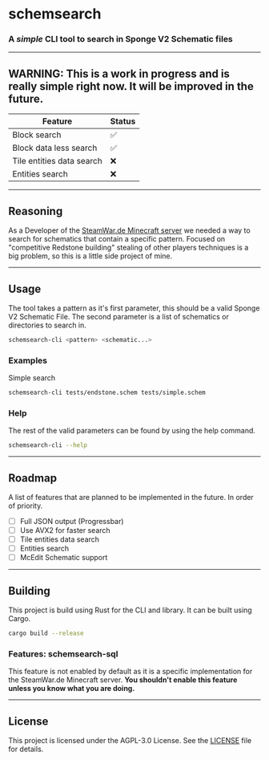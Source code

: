 # schemsearch
### A *simple* CLI tool to search in Sponge V2 Schematic files

---

## WARNING: This is a work in progress and is really simple right now. It will be improved in the future.
| Feature                   | Status |
|---------------------------|--------|
| Block search              | ✅      |
| Block data less search    | ✅      |
| Tile entities data search | ❌      |
| Entities search           | ❌      |

---

## Reasoning
As a Developer of the [SteamWar.de Minecraft server](https://steamwar.de) we needed a way to search for schematics that contain a specific pattern.
Focused on "competitive Redstone building" stealing of other players techniques is a big problem, so this is a little side project of mine.

---

## Usage
The tool takes a pattern as it's first parameter, this should be a valid Sponge V2 Schematic File.
The second parameter is a list of schematics or directories to search in.
```bash
schemsearch-cli <pattern> <schematic...>
```

### Examples
Simple search
```bash
schemsearch-cli tests/endstone.schem tests/simple.schem
```

### Help
The rest of the valid parameters can be found by using the help command.
```bash
schemsearch-cli --help
```

---

## Roadmap
A list of features that are planned to be implemented in the future. In order of priority.

- [ ] Full JSON output (Progressbar)
- [ ] Use AVX2 for faster search
- [ ] Tile entities data search
- [ ] Entities search
- [ ] McEdit Schematic support

---

## Building
This project is build using Rust for the CLI and library. It can be built using Cargo.
```bash
cargo build --release
```

### Features: schemsearch-sql
This feature is not enabled by default as it is a specific implementation for the SteamWar.de Minecraft server.
**You shouldn't enable this feature unless you know what you are doing.**

---

## License
This project is licensed under the AGPL-3.0 License. See the [LICENSE](LICENSE.txt) file for details.
